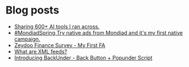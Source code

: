 # Blog posts
<!-- BLOG-POST-LIST:START -->
- [Sharing 600+ AI tools I ran across.](https://afflift.com/f/threads/sharing-600-ai-tools-i-ran-across.10535/)
- [#MondiadSpring Try native ads from Mondiad and it&#39;s my first native campaign.](https://afflift.com/f/threads/mondiadspring-try-native-ads-from-mondiad-and-its-my-first-native-campaign.10528/)
- [Zeydoo Finance Survey - My First FA](https://afflift.com/f/threads/zeydoo-finance-survey-my-first-fa.10524/)
- [What are XML feeds?](https://afflift.com/f/threads/what-are-xml-feeds.10542/)
- [Introducing BackUnder - Back Button + Popunder Script](https://afflift.com/f/threads/introducing-backunder-back-button-popunder-script.10073/)
<!-- BLOG-POST-LIST:END -->
